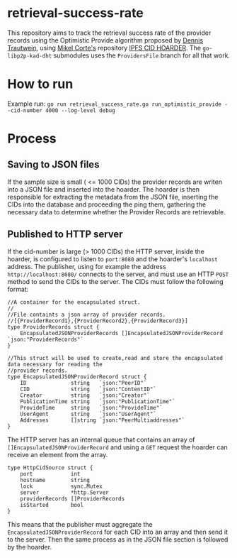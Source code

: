 # retrieval-success-rate
This repository aims to track the retrieval success rate of the provider records using the Optimistic Provide algorithm proposed by [Dennis Trautwein](https://github.com/dennis-tra "dennis-tra"), using [Mikel Corte's](https://github.com/cortze "cortze") repository [IPFS CID HOARDER](https://github.com/cortze/ipfs-cid-hoarder "hoarder"). The ``go-libp2p-kad-dht`` submodules uses the ``ProvidersFile`` branch for all that work. 

# How to run 
Example run: 
``go run retrieval_success_rate.go run_optimistic_provide --cid-number 4000 --log-level debug`` 

# Process 

## Saving to JSON files 

If the sample size is small ( <= 1000 CIDs) the provider records are writen into a JSON file and inserted into the hoarder. The hoarder is then responsible for extracting the metadata from the JSON file, inserting the CIDs into the database and proceeding the ping them, gathering the necessary data to determine whether the Provider Records are retrievable. 

## Published to HTTP server 

If the cid-number is large (> 1000 CIDs) the HTTP server, inside the hoarder, is configured to listen to ``port:8080`` and the hoarder's ``localhost`` address. The publisher, using for example the address ``http://localhost:8080/`` connects to the server, and must use an HTTP ``POST`` method to send the CIDs to the server. The CIDs must follow the following format: 
```golang
//A container for the encapsulated struct.
//
//File containts a json array of provider records.
//[{ProviderRecord1},{ProviderRecord2},{ProviderRecord3}]
type ProviderRecords struct {
    EncapsulatedJSONProviderRecords []EncapsulatedJSONProviderRecord `json:"ProviderRecords"`
}

//This struct will be used to create,read and store the encapsulated data necessary for reading the
//provider records.
type EncapsulatedJSONProviderRecord struct {
    ID              string   `json:"PeerID"`
    CID             string   `json:"ContentID"`
    Creator         string   `json:"Creator"`
    PublicationTime string   `json:"PublicationTime"`
    ProvideTime     string   `json:"ProvideTime"`
    UserAgent       string   `json:"UserAgent"`
    Addresses       []string `json:"PeerMultiaddresses"`
}
```
The HTTP server has an internal queue that contains an array of ``[]EncapsulatedJSONProviderRecord`` and using a ``GET`` request the hoarder can receive an element from the array. 
```golang
type HttpCidSource struct {
    port            int
    hostname        string
    lock            sync.Mutex
    server          *http.Server
    providerRecords []ProviderRecords
    isStarted       bool
}
```
This means that the publisher must aggregate the ``EncapsulatedJSONProviderRecord`` for each CID into an array and then send it to the server. Then the same process as in the JSON file section is followed by the hoarder. 
